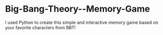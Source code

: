 # Big-Bang-Theory--Memory-Game
I used Python to create this simple and interactive memory game based on your favorite characters from BBT!
